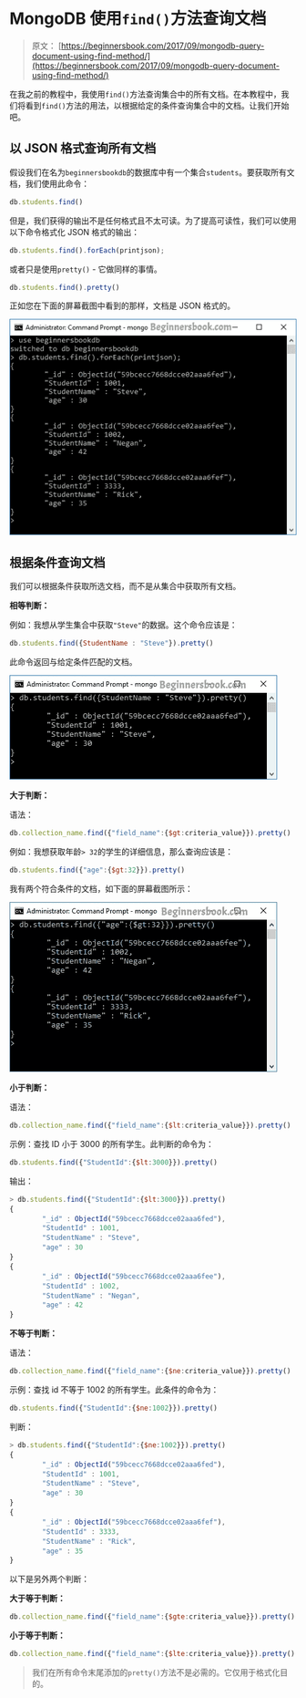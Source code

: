 # MongoDB 使用`find()`方法查询文档

> 原文： [https://beginnersbook.com/2017/09/mongodb-query-document-using-find-method/](https://beginnersbook.com/2017/09/mongodb-query-document-using-find-method/)

在我之前的教程中，我使用`find()`方法查询集合中的所有文档。在本教程中，我们将看到`find()`方法的用法，以根据给定的条件查询集合中的文档。让我们开始吧。

## 以 JSON 格式查询所有文档

假设我们在名为`beginnersbookdb`的数据库中有一个集合`students`。要获取所有文档，我们使用此命令：

```js
db.students.find()
```

但是，我们获得的输出不是任何格式且不太可读。为了提高可读性，我们可以使用以下命令格式化 JSON 格式的输出：

```js
db.students.find().forEach(printjson);
```

或者只是使用`pretty()` - 它做同样的事情。

```js
db.students.find().pretty()
```

正如您在下面的屏幕截图中看到的那样，文档是 JSON 格式的。

![MongoDB query document in JSON format](img/55e0d2574b9291b44b1f052dcfe3cdd2.jpg)

## 根据条件查询文档

我们可以根据条件获取所选文档，而不是从集合中获取所有文档。

**相等判断：**

例如：我想从学生集合中获取`"Steve"`的数据。这个命令应该是：

```js
db.students.find({StudentName : "Steve"}).pretty()
```

此命令返回与给定条件匹配的文档。

![MongoDB Query Document Equality Criteria](img/d112e65729b8b6715f8df222fb07f6a3.jpg)

**大于判断：**

语法：

```js
db.collection_name.find({"field_name":{$gt:criteria_value}}).pretty()
```

例如：我想获取年龄`> 32`的学生的详细信息，那么查询应该是：

```js
db.students.find({"age":{$gt:32}}).pretty()
```

我有两个符合条件的文档，如下面的屏幕截图所示：

![MongoDB Query Document GreaterThan Criteria](img/41a6a4b2a583e6152d27031bee10cbef.jpg)

**小于判断：**

语法：

```js
db.collection_name.find({"field_name":{$lt:criteria_value}}).pretty()
```

示例：查找 ID 小于 3000 的所有学生。此判断的命令为：

```js
db.students.find({"StudentId":{$lt:3000}}).pretty()
```

输出：

```js
> db.students.find({"StudentId":{$lt:3000}}).pretty()
{
        "_id" : ObjectId("59bcecc7668dcce02aaa6fed"),
        "StudentId" : 1001,
        "StudentName" : "Steve",
        "age" : 30
}
{
        "_id" : ObjectId("59bcecc7668dcce02aaa6fee"),
        "StudentId" : 1002,
        "StudentName" : "Negan",
        "age" : 42
}
```

**不等于判断：**

语法：

```js
db.collection_name.find({"field_name":{$ne:criteria_value}}).pretty()
```

示例：查找 id 不等于 1002 的所有学生。此条件的命令为：

```js
db.students.find({"StudentId":{$ne:1002}}).pretty()
```

判断：

```js
> db.students.find({"StudentId":{$ne:1002}}).pretty()
{
        "_id" : ObjectId("59bcecc7668dcce02aaa6fed"),
        "StudentId" : 1001,
        "StudentName" : "Steve",
        "age" : 30
}
{
        "_id" : ObjectId("59bcecc7668dcce02aaa6fef"),
        "StudentId" : 3333,
        "StudentName" : "Rick",
        "age" : 35
}
```

以下是另外两个判断：

**大于等于判断：**

```js
db.collection_name.find({"field_name":{$gte:criteria_value}}).pretty()
```

**小于等于判断：**

```js
db.collection_name.find({"field_name":{$lte:criteria_value}}).pretty()
```

> 我们在所有命令末尾添加的`pretty()`方法不是必需的。它仅用于格式化目的。